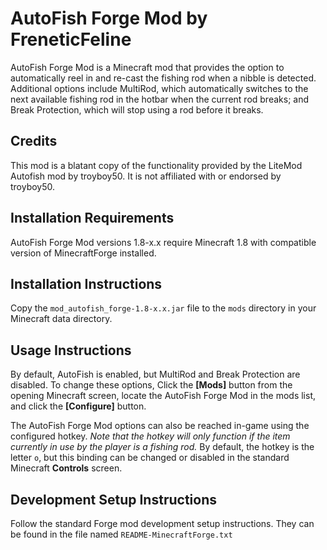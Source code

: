 # AutoFish Forge Mod by FreneticFeline

AutoFish Forge Mod is a Minecraft mod that provides the option to automatically reel
in and re-cast the fishing rod when a nibble is detected.  Additional options include
MultiRod, which automatically switches to the next available fishing rod in the hotbar
when the current rod breaks; and Break Protection, which will stop using a rod before
it breaks.

## Credits
This mod is a blatant copy of the functionality provided by the LiteMod Autofish mod
by troyboy50.  It is not affiliated with or endorsed by troyboy50.

## Installation Requirements
AutoFish Forge Mod versions 1.8-x.x require Minecraft 1.8 with compatible version
of MinecraftForge installed.

## Installation Instructions
Copy the `mod_autofish_forge-1.8-x.x.jar` file to the `mods` directory in your Minecraft
data directory.

## Usage Instructions
By default, AutoFish is enabled, but MultiRod and Break Protection are disabled.  To change
these options, Click the **[Mods]** button from the opening Minecraft screen, locate the
AutoFish Forge Mod in the mods list, and click the **[Configure]** button.

The AutoFish Forge Mod options can also be reached in-game using the configured hotkey.
_Note that the hotkey will only function if the item currently in use by the player is a fishing rod._
By default, the hotkey is the letter `o`, but this binding can be changed or disabled in the
standard Minecraft **Controls** screen.

## Development Setup Instructions
Follow the standard Forge mod development setup instructions.  They can be found
in the file named `README-MinecraftForge.txt`
